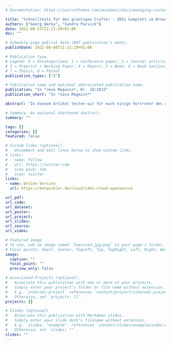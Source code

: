 ```yaml
---
# Documentation: https://sourcethemes.com/academic/docs/managing-content/

title: "Schnelltests für den grantigen Crafter - IDEs komplett im Browser?"
authors: ["Georg Berky", "Sandra Parsick"]
date: 2022-08-23T11:11:29+01:00
doi: ""

# Schedule page publish date (NOT publication's date).
publishDate: 2022-08-08T11:11:29+01:00

# Publication type.
# Legend: 0 = Uncategorized; 1 = Conference paper; 2 = Journal article;
# 3 = Preprint / Working Paper; 4 = Report; 5 = Book; 6 = Book section;
# 7 = Thesis; 8 = Patent
publication_types: ["2"]

# Publication name and optional abbreviated publication name.
publication: "In *Java Magazin*, Nr. 10/2022"
publication_short: "In *Java Magazin*"

abstract: "In diesem Artikel testen wir für euch einige Vertreter des aktuellen Trends Cloud-IDEs aus Sicht zweier Open-Source-Developer mit gewissen Ansprüchen. Wie schlagen sie sich im Vergleich mit traditionellen IDEs? Sind sie schon ausgereift und für Open-Source-Projekte direkt einsetzbar? Wie sieht es im Einsatz bei der täglichen Arbeit aus? "

# Summary. An optional shortened abstract.
summary: ""

tags: []
categories: []
featured: false

# Custom links (optional).
#   Uncomment and edit lines below to show custom links.
# links:
# - name: Follow
#   url: https://twitter.com
#   icon_pack: fab
#   icon: twitter
links:
- name: Online Version
  url: https://entwickler.de/cloud/ides-cloud-opensource

url_pdf:
url_code:
url_dataset:
url_poster:
url_project:
url_slides:
url_source:
url_video:

# Featured image
# To use, add an image named `featured.jpg/png` to your page's folder.
# Focal points: Smart, Center, TopLeft, Top, TopRight, Left, Right, BottomLeft, Bottom, BottomRight.
image:
  caption: ""
  focal_point: ""
  preview_only: false

# Associated Projects (optional).
#   Associate this publication with one or more of your projects.
#   Simply enter your project's folder or file name without extension.
#   E.g. `internal-project` references `content/project/internal-project/index.md`.
#   Otherwise, set `projects: []`.
projects: []

# Slides (optional).
#   Associate this publication with Markdown slides.
#   Simply enter your slide deck's filename without extension.
#   E.g. `slides: "example"` references `content/slides/example/index.md`.
#   Otherwise, set `slides: ""`.
slides: ""
---
```

